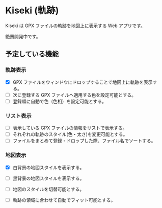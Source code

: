# Kiseki (軌跡)

Kiseki は GPX ファイルの軌跡を地図上に表示する Web アプリです。

絶賛開発中です。

## 予定している機能

### 軌跡表示

- [x] GPX ファイルをウィンドウにドロップすることで地図上に軌跡を表示する。
- [ ] 次に登録する GPX ファイルへ適用する色を設定可能とする。
- [ ] 登録順に自動で色（色相）を設定可能とする。

### リスト表示
- [ ] 表示している GPX ファイルの情報をリストで表示する。
- [ ] それぞれの軌跡のスタイル(色・太さ)を変更可能とする。
- [ ] ファイルをまとめて登録・ドロップした際、ファイル名でソートする。

### 地図表示
- [x] 白背景の地図スタイルを表示する。
- [ ] 黒背景の地図スタイルを表示する。
- [ ] 地図のスタイルを切替可能とする。
- [ ] 軌跡の領域に合わせて自動でフィット可能とする。


